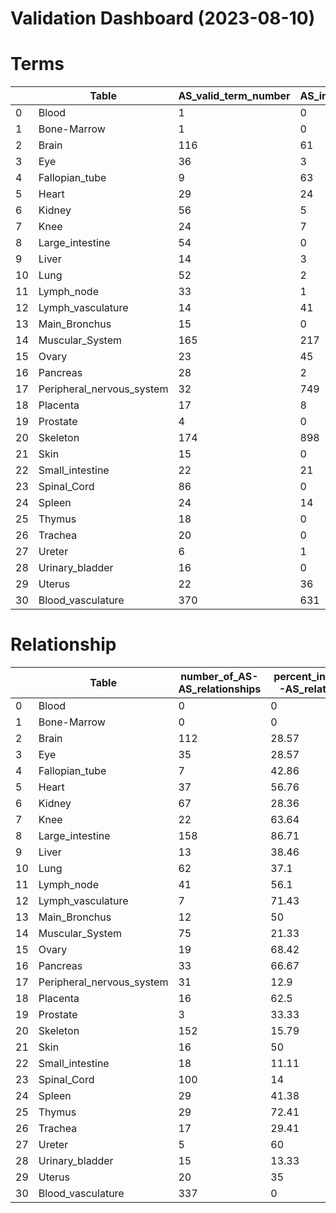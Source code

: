 
Validation Dashboard (2023-08-10)
=================================

# Terms


|    | Table                     |   AS_valid_term_number |   AS_invalid_term_number |   AS_invalid_term_percent |   CT_valid_term_number |   CT_invalid_term_number |   CT_invalid_term_percent |
|----|---------------------------|------------------------|--------------------------|---------------------------|------------------------|--------------------------|---------------------------|
|  0 | Blood                     |                      1 |                        0 |                      0    |                     29 |                        0 |                      0    |
|  1 | Bone-Marrow               |                      1 |                        0 |                      0    |                     43 |                        4 |                      8.33 |
|  2 | Brain                     |                    116 |                       61 |                      7.54 |                    163 |                      463 |                     57.23 |
|  3 | Eye                       |                     36 |                        3 |                      3.19 |                     47 |                        8 |                      8.51 |
|  4 | Fallopian_tube            |                      9 |                       63 |                     70    |                      0 |                       18 |                     20    |
|  5 | Heart                     |                     29 |                       24 |                     23.3  |                     27 |                        1 |                      0.97 |
|  6 | Kidney                    |                     56 |                        5 |                      3.88 |                     65 |                        3 |                      2.33 |
|  7 | Knee                      |                     24 |                        7 |                     12.5  |                     13 |                       11 |                     19.64 |
|  8 | Large_intestine           |                     54 |                        0 |                      0    |                     55 |                        3 |                      2.68 |
|  9 | Liver                     |                     14 |                        3 |                      6.25 |                     25 |                        6 |                     12.5  |
| 10 | Lung                      |                     52 |                        2 |                      1.52 |                     65 |                       11 |                      8.33 |
| 11 | Lymph_node                |                     33 |                        1 |                      1.27 |                     45 |                        0 |                      0    |
| 12 | Lymph_vasculature         |                     14 |                       41 |                     51.9  |                      1 |                        0 |                      0    |
| 13 | Main_Bronchus             |                     15 |                        0 |                      0    |                     16 |                        3 |                      8.82 |
| 14 | Muscular_System           |                    165 |                      217 |                     56.66 |                      1 |                        0 |                      0    |
| 15 | Ovary                     |                     23 |                       45 |                     47.87 |                      5 |                       11 |                     11.7  |
| 16 | Pancreas                  |                     28 |                        2 |                      2.99 |                     27 |                        8 |                     11.94 |
| 17 | Peripheral_nervous_system |                     32 |                      749 |                     48.92 |                      1 |                        0 |                      0    |
| 18 | Placenta                  |                     17 |                        8 |                     17.02 |                     16 |                        6 |                     12.77 |
| 19 | Prostate                  |                      4 |                        0 |                      0    |                      5 |                        7 |                     43.75 |
| 20 | Skeleton                  |                    174 |                      898 |                     83.69 |                      1 |                        0 |                      0    |
| 21 | Skin                      |                     15 |                        0 |                      0    |                     33 |                        3 |                      5.88 |
| 22 | Small_intestine           |                     22 |                       21 |                     25.93 |                     24 |                       10 |                     12.35 |
| 23 | Spinal_Cord               |                     86 |                        0 |                      0    |                      8 |                        0 |                      0    |
| 24 | Spleen                    |                     24 |                       14 |                     14    |                     46 |                       15 |                     15    |
| 25 | Thymus                    |                     18 |                        0 |                      0    |                     50 |                        0 |                      0    |
| 26 | Trachea                   |                     20 |                        0 |                      0    |                     16 |                        1 |                      2.7  |
| 27 | Ureter                    |                      6 |                        1 |                      4.76 |                      3 |                       11 |                     52.38 |
| 28 | Urinary_bladder           |                     16 |                        0 |                      0    |                      4 |                       11 |                     35.48 |
| 29 | Uterus                    |                     22 |                       36 |                     44.44 |                      0 |                       18 |                     22.22 |
| 30 | Blood_vasculature         |                    370 |                      631 |                     43.13 |                     10 |                        0 |                      0    |




# Relationship


|    | Table                     |   number_of_AS-AS_relationships |   percent_invalid_AS-AS_relationship |   percent_indirect_AS-AS_relationship |   number_of_CT-CT_relationships |   percent_invalid_CT-CT_relationship |   percent_indirect_CT-CT_relationship |   number_of_CT-AS_relationships |   percent_invalid_CT-AS_relationship |
|----|---------------------------|---------------------------------|--------------------------------------|---------------------------------------|---------------------------------|--------------------------------------|---------------------------------------|---------------------------------|--------------------------------------|
|  0 | Blood                     |                               0 |                                 0    |                                  0    |                              23 |                                26.09 |                                 76.47 |                              23 |                               100    |
|  1 | Bone-Marrow               |                               0 |                                 0    |                                  0    |                              38 |                                39.47 |                                 60.87 |                              40 |                                95    |
|  2 | Brain                     |                             112 |                                28.57 |                                 48.75 |                               0 |                                 0    |                                  0    |                             203 |                                19.7  |
|  3 | Eye                       |                              35 |                                28.57 |                                 60    |                              32 |                                12.5  |                                 21.43 |                              43 |                                53.49 |
|  4 | Fallopian_tube            |                               7 |                                42.86 |                                  0    |                               0 |                                 0    |                                  0    |                               0 |                                 0    |
|  5 | Heart                     |                              37 |                                56.76 |                                 62.5  |                               0 |                                 0    |                                  0    |                             137 |                                86.86 |
|  6 | Kidney                    |                              67 |                                28.36 |                                 39.58 |                               0 |                                 0    |                                  0    |                              67 |                                28.36 |
|  7 | Knee                      |                              22 |                                63.64 |                                 37.5  |                               6 |                                83.33 |                                  0    |                              13 |                                92.31 |
|  8 | Large_intestine           |                             158 |                                86.71 |                                 42.86 |                               0 |                                 0    |                                  0    |                             152 |                                83.55 |
|  9 | Liver                     |                              13 |                                38.46 |                                 12.5  |                               0 |                                 0    |                                  0    |                              26 |                                84.62 |
| 10 | Lung                      |                              62 |                                37.1  |                                 20.51 |                               0 |                                 0    |                                  0    |                              86 |                                56.98 |
| 11 | Lymph_node                |                              41 |                                56.1  |                                 33.33 |                               0 |                                 0    |                                  0    |                              82 |                                79.27 |
| 12 | Lymph_vasculature         |                               7 |                                71.43 |                                 50    |                               0 |                                 0    |                                  0    |                              14 |                                92.86 |
| 13 | Main_Bronchus             |                              12 |                                50    |                                  0    |                               0 |                                 0    |                                  0    |                              18 |                               100    |
| 14 | Muscular_System           |                              75 |                                21.33 |                                 42.37 |                               0 |                                 0    |                                  0    |                             165 |                                15.76 |
| 15 | Ovary                     |                              19 |                                68.42 |                                 16.67 |                               0 |                                 0    |                                  0    |                              12 |                                83.33 |
| 16 | Pancreas                  |                              33 |                                66.67 |                                 27.27 |                              17 |                                41.18 |                                 10    |                              28 |                                82.14 |
| 17 | Peripheral_nervous_system |                              31 |                                12.9  |                                 51.85 |                               0 |                                 0    |                                  0    |                              30 |                                83.33 |
| 18 | Placenta                  |                              16 |                                62.5  |                                 33.33 |                               0 |                                 0    |                                  0    |                              26 |                                73.08 |
| 19 | Prostate                  |                               3 |                                33.33 |                                  0    |                               0 |                                 0    |                                  0    |                               5 |                                60    |
| 20 | Skeleton                  |                             152 |                                15.79 |                                 69.53 |                               0 |                                 0    |                                  0    |                             174 |                                95.98 |
| 21 | Skin                      |                              16 |                                50    |                                 37.5  |                               0 |                                 0    |                                  0    |                              51 |                                82.35 |
| 22 | Small_intestine           |                              18 |                                11.11 |                                 31.25 |                               0 |                                 0    |                                  0    |                              50 |                                88    |
| 23 | Spinal_Cord               |                             100 |                                14    |                                 16.28 |                               0 |                                 0    |                                  0    |                              22 |                                86.36 |
| 24 | Spleen                    |                              29 |                                41.38 |                                 29.41 |                               0 |                                 0    |                                  0    |                              95 |                                92.63 |
| 25 | Thymus                    |                              29 |                                72.41 |                                 50    |                               0 |                                 0    |                                  0    |                              64 |                                73.44 |
| 26 | Trachea                   |                              17 |                                29.41 |                                  8.33 |                               0 |                                 0    |                                  0    |                              18 |                                83.33 |
| 27 | Ureter                    |                               5 |                                60    |                                100    |                               0 |                                 0    |                                  0    |                               3 |                               100    |
| 28 | Urinary_bladder           |                              15 |                                13.33 |                                  0    |                               0 |                                 0    |                                  0    |                               5 |                                80    |
| 29 | Uterus                    |                              20 |                                35    |                                 46.15 |                               0 |                                 0    |                                  0    |                               0 |                                 0    |
| 30 | Blood_vasculature         |                             337 |                                 0    |                                 34.42 |                               6 |                                33.33 |                                  0    |                            1136 |                                66.55 |



